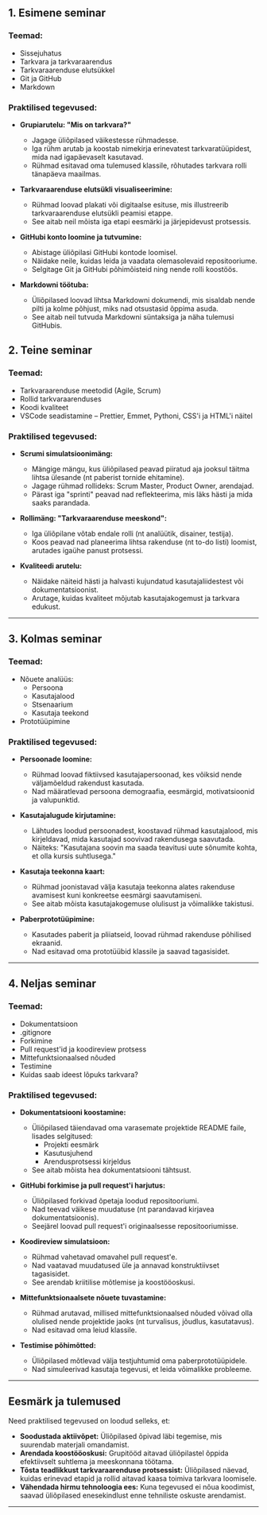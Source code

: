 
## **1. Esimene seminar**

### **Teemad:**

- Sissejuhatus
- Tarkvara ja tarkvaraarendus
- Tarkvaraarenduse elutsükkel
- Git ja GitHub
- Markdown

### **Praktilised tegevused:** 

- **Grupiarutelu: "Mis on tarkvara?"**
  - Jagage üliõpilased väikestesse rühmadesse.
  - Iga rühm arutab ja koostab nimekirja erinevatest tarkvaratüüpidest, mida nad igapäevaselt kasutavad.
  - Rühmad esitavad oma tulemused klassile, rõhutades tarkvara rolli tänapäeva maailmas.

- **Tarkvaraarenduse elutsükli visualiseerimine:**
  - Rühmad loovad plakati või digitaalse esituse, mis illustreerib tarkvaraarenduse elutsükli peamisi etappe.
  - See aitab neil mõista iga etapi eesmärki ja järjepidevust protsessis.

- **GitHubi konto loomine ja tutvumine:**
  - Abistage üliõpilasi GitHubi kontode loomisel.
  - Näidake neile, kuidas leida ja vaadata olemasolevaid repositooriume.
  - Selgitage Git ja GitHubi põhimõisteid ning nende rolli koostöös.

- **Markdowni töötuba:**
  - Üliõpilased loovad lihtsa Markdowni dokumendi, mis sisaldab nende pilti ja kolme põhjust, miks nad otsustasid õppima asuda.
  - See aitab neil tutvuda Markdowni süntaksiga ja näha tulemusi GitHubis.


## **2. Teine seminar**

### **Teemad:**

- Tarkvaraarenduse meetodid (Agile, Scrum)
- Rollid tarkvaraarenduses
- Koodi kvaliteet
- VSCode seadistamine – Prettier, Emmet, Pythoni, CSS'i ja HTML'i näitel

### **Praktilised tegevused:**

- **Scrumi simulatsioonimäng:**
  - Mängige mängu, kus üliõpilased peavad piiratud aja jooksul täitma lihtsa ülesande (nt paberist tornide ehitamine).
  - Jagage rühmad rollideks: Scrum Master, Product Owner, arendajad.
  - Pärast iga "sprinti" peavad nad reflekteerima, mis läks hästi ja mida saaks parandada.

- **Rollimäng: "Tarkvaraarenduse meeskond":**
  - Iga üliõpilane võtab endale rolli (nt analüütik, disainer, testija).
  - Koos peavad nad planeerima lihtsa rakenduse (nt to-do listi) loomist, arutades igaühe panust protsessi.

- **Kvaliteedi arutelu:**
  - Näidake näiteid hästi ja halvasti kujundatud kasutajaliidestest või dokumentatsioonist.
  - Arutage, kuidas kvaliteet mõjutab kasutajakogemust ja tarkvara edukust.

---

## **3. Kolmas seminar**

### **Teemad:**

- Nõuete analüüs:
  - Persoona
  - Kasutajalood
  - Stsenaarium
  - Kasutaja teekond
- Prototüüpimine

### **Praktilised tegevused:**

- **Persoonade loomine:**
  - Rühmad loovad fiktiivsed kasutajapersoonad, kes võiksid nende väljamõeldud rakendust kasutada.
  - Nad määratlevad persoona demograafia, eesmärgid, motivatsioonid ja valupunktid.

- **Kasutajalugude kirjutamine:**
  - Lähtudes loodud persoonadest, koostavad rühmad kasutajalood, mis kirjeldavad, mida kasutajad soovivad rakendusega saavutada.
  - Näiteks: "Kasutajana soovin ma saada teavitusi uute sõnumite kohta, et olla kursis suhtlusega."

- **Kasutaja teekonna kaart:**
  - Rühmad joonistavad välja kasutaja teekonna alates rakenduse avamisest kuni konkreetse eesmärgi saavutamiseni.
  - See aitab mõista kasutajakogemuse olulisust ja võimalikke takistusi.

- **Paberprototüüpimine:**
  - Kasutades paberit ja pliiatseid, loovad rühmad rakenduse põhilised ekraanid.
  - Nad esitavad oma prototüübid klassile ja saavad tagasisidet.

---

## **4. Neljas seminar**

### **Teemad:**

- Dokumentatsioon
- .gitignore
- Forkimine
- Pull request'id ja koodireview protsess
- Mittefunktsionaalsed nõuded
- Testimine
- Kuidas saab ideest lõpuks tarkvara?

### **Praktilised tegevused:**

- **Dokumentatsiooni koostamine:**
  - Üliõpilased täiendavad oma varasemate projektide README faile, lisades selgitused:
    - Projekti eesmärk
    - Kasutusjuhend
    - Arendusprotsessi kirjeldus
  - See aitab mõista hea dokumentatsiooni tähtsust.

- **GitHubi forkimise ja pull request'i harjutus:**
  - Üliõpilased forkivad õpetaja loodud repositooriumi.
  - Nad teevad väikese muudatuse (nt parandavad kirjavea dokumentatsioonis).
  - Seejärel loovad pull request'i originaalsesse repositooriumisse.

- **Koodireview simulatsioon:**
  - Rühmad vahetavad omavahel pull request'e.
  - Nad vaatavad muudatused üle ja annavad konstruktiivset tagasisidet.
  - See arendab kriitilise mõtlemise ja koostööoskusi.

- **Mittefunktsionaalsete nõuete tuvastamine:**
  - Rühmad arutavad, millised mittefunktsionaalsed nõuded võivad olla olulised nende projektide jaoks (nt turvalisus, jõudlus, kasutatavus).
  - Nad esitavad oma leiud klassile.

- **Testimise põhimõtted:**
  - Üliõpilased mõtlevad välja testjuhtumid oma paberprototüüpidele.
  - Nad simuleerivad kasutaja tegevusi, et leida võimalikke probleeme.

---

## **Eesmärk ja tulemused**

Need praktilised tegevused on loodud selleks, et:

- **Soodustada aktiivõpet:** Üliõpilased õpivad läbi tegemise, mis suurendab materjali omandamist.
- **Arendada koostööoskusi:** Grupitööd aitavad üliõpilastel õppida efektiivselt suhtlema ja meeskonnana töötama.
- **Tõsta teadlikkust tarkvaraarenduse protsessist:** Üliõpilased näevad, kuidas erinevad etapid ja rollid aitavad kaasa toimiva tarkvara loomisele.
- **Vähendada hirmu tehnoloogia ees:** Kuna tegevused ei nõua koodimist, saavad üliõpilased enesekindlust enne tehniliste oskuste arendamist.

---
